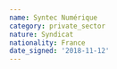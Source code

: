 ```yaml
---
name: Syntec Numérique
category: private_sector
nature: Syndicat 
nationality: France
date_signed: '2018-11-12'
---
```

    